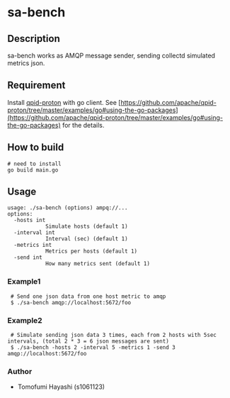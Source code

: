 # sa-bench

## Description

sa-bench works as AMQP message sender, sending collectd simulated metrics json.

## Requirement
Install [qpid-proton](https://github.com/apache/qpid-proton/tree/master/examples/go#using-the-go-packages) with go client.
See [https://github.com/apache/qpid-proton/tree/master/examples/go#using-the-go-packages](https://github.com/apache/qpid-proton/tree/master/examples/go#using-the-go-packages) for the details.

## How to build

    # need to install
    go build main.go

## Usage

    usage: ./sa-bench (options) ampq://...
    options:
      -hosts int
                Simulate hosts (default 1)
      -interval int
                Interval (sec) (default 1)
      -metrics int
                Metrics per hosts (default 1)
      -send int
                How many metrics sent (default 1)

### Example1

     # Send one json data from one host metric to amqp
     $ ./sa-bench amqp://localhost:5672/foo

### Example2

     # Simulate sending json data 3 times, each from 2 hosts with 5sec intervals, (total 2 * 3 = 6 json messages are sent)
     $ ./sa-bench -hosts 2 -interval 5 -metrics 1 -send 3 amqp://localhost:5672/foo

### Author
- Tomofumi Hayashi (s1061123)
